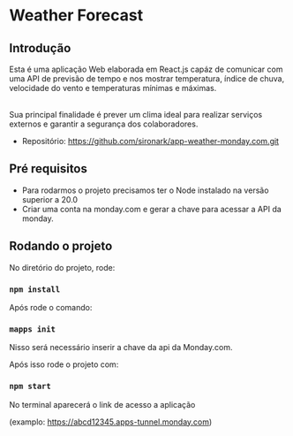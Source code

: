 # Weather Forecast

## Introdução
Esta é uma aplicação Web elaborada em React.js capáz de comunicar com uma API de previsão de tempo e nos mostrar temperatura, índice de chuva, velocidade do vento e temperaturas mínimas e máximas.

<br>Sua principal finalidade é prever um clima ideal para realizar serviços externos e garantir a segurança dos colaboradores.

- Repositório: https://github.com/sironark/app-weather-monday.com.git

## Pré requisitos
- Para rodarmos o projeto precisamos ter o Node instalado na versão superior a 20.0
- Criar uma conta na monday.com e gerar a chave para acessar a API da monday.


## Rodando o projeto

No diretório do projeto, rode:

### `npm install`

Após rode o comando:

### `mapps init`

Nisso será necessário inserir a chave da api da Monday.com.

Após isso rode o projeto com:

### `npm start`

No terminal aparecerá o link de acesso a aplicação 

(examplo: https://abcd12345.apps-tunnel.monday.com)

